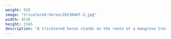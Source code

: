 ```yaml
---
weight: 920
image: "tricolored-heron/20230407-2.jpg"
width: 4536
height: 3345
description: "A tricolored heron stands on the roots of a mangrove tree<br/>f/4.8, 1/400, 100.0 mm, iso800"
---
```

